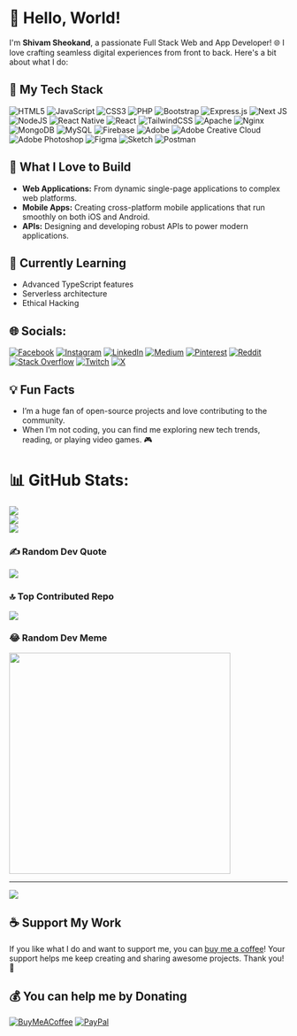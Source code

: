 # 👋 Hello, World!

I'm **Shivam Sheokand**, a passionate Full Stack Web and App Developer! 🌐 I love crafting seamless digital experiences from front to back. Here's a bit about what I do:

## 🚀 My Tech Stack

![HTML5](https://img.shields.io/badge/html5-%23E34F26.svg?style=for-the-badge&logo=html5&logoColor=white) ![JavaScript](https://img.shields.io/badge/javascript-%23323330.svg?style=for-the-badge&logo=javascript&logoColor=%23F7DF1E) ![CSS3](https://img.shields.io/badge/css3-%231572B6.svg?style=for-the-badge&logo=css3&logoColor=white) ![PHP](https://img.shields.io/badge/php-%23777BB4.svg?style=for-the-badge&logo=php&logoColor=white) ![Bootstrap](https://img.shields.io/badge/bootstrap-%238511FA.svg?style=for-the-badge&logo=bootstrap&logoColor=white) ![Express.js](https://img.shields.io/badge/express.js-%23404d59.svg?style=for-the-badge&logo=express&logoColor=%2361DAFB) ![Next JS](https://img.shields.io/badge/Next-black?style=for-the-badge&logo=next.js&logoColor=white) ![NodeJS](https://img.shields.io/badge/node.js-6DA55F?style=for-the-badge&logo=node.js&logoColor=white) ![React Native](https://img.shields.io/badge/react_native-%2320232a.svg?style=for-the-badge&logo=react&logoColor=%2361DAFB) ![React](https://img.shields.io/badge/react-%2320232a.svg?style=for-the-badge&logo=react&logoColor=%2361DAFB) ![TailwindCSS](https://img.shields.io/badge/tailwindcss-%2338B2AC.svg?style=for-the-badge&logo=tailwind-css&logoColor=white) ![Apache](https://img.shields.io/badge/apache-%23D42029.svg?style=for-the-badge&logo=apache&logoColor=white) ![Nginx](https://img.shields.io/badge/nginx-%23009639.svg?style=for-the-badge&logo=nginx&logoColor=white) ![MongoDB](https://img.shields.io/badge/MongoDB-%234ea94b.svg?style=for-the-badge&logo=mongodb&logoColor=white) ![MySQL](https://img.shields.io/badge/mysql-4479A1.svg?style=for-the-badge&logo=mysql&logoColor=white) ![Firebase](https://img.shields.io/badge/firebase-a08021?style=for-the-badge&logo=firebase&logoColor=ffcd34) ![Adobe](https://img.shields.io/badge/adobe-%23FF0000.svg?style=for-the-badge&logo=adobe&logoColor=white) ![Adobe Creative Cloud](https://img.shields.io/badge/Adobe%20Creative%20Cloud-DA1F26.svg?style=for-the-badge&logo=Adobe%20Creative%20Cloud&logoColor=white) ![Adobe Photoshop](https://img.shields.io/badge/adobe%20photoshop-%2331A8FF.svg?style=for-the-badge&logo=adobe%20photoshop&logoColor=white) ![Figma](https://img.shields.io/badge/figma-%23F24E1E.svg?style=for-the-badge&logo=figma&logoColor=white) ![Sketch](https://img.shields.io/badge/Sketch-FFB387?style=for-the-badge&logo=sketch&logoColor=black) ![Postman](https://img.shields.io/badge/Postman-FF6C37?style=for-the-badge&logo=postman&logoColor=white)

## 🎨 What I Love to Build

- **Web Applications:** From dynamic single-page applications to complex web platforms.
- **Mobile Apps:** Creating cross-platform mobile applications that run smoothly on both iOS and Android.
- **APIs:** Designing and developing robust APIs to power modern applications.

## 🌱 Currently Learning

- Advanced TypeScript features
- Serverless architecture
- Ethical Hacking 

## 🌐 Socials:

[![Facebook](https://img.shields.io/badge/Facebook-%231877F2.svg?logo=Facebook&logoColor=white)](https://facebook.com/profile.php?id=100085774592962&mibextid=LQQJ4d) [![Instagram](https://img.shields.io/badge/Instagram-%23E4405F.svg?logo=Instagram&logoColor=white)](https://instagram.com/developer.shivam_/?utm_source=ig_web_button_share_sheet&igsh=ZDNlZDc0MzIxNw%3D%3D) [![LinkedIn](https://img.shields.io/badge/LinkedIn-%230077B5.svg?logo=linkedin&logoColor=white)](https://linkedin.com/in/shivamsheokand) [![Medium](https://img.shields.io/badge/Medium-12100E?logo=medium&logoColor=white)](https://medium.com/@@shivamsheokand) [![Pinterest](https://img.shields.io/badge/Pinterest-%23E60023.svg?logo=Pinterest&logoColor=white)](https://pinterest.com/shivamsheokand32) [![Reddit](https://img.shields.io/badge/Reddit-%23FF4500.svg?logo=Reddit&logoColor=white)](https://reddit.com/user/sam--dev) [![Stack Overflow](https://img.shields.io/badge/-Stackoverflow-FE7A16?logo=stack-overflow&logoColor=white)](https://stackoverflow.com/users/22835276/shivam-sheokand) [![Twitch](https://img.shields.io/badge/Twitch-%239146FF.svg?logo=Twitch&logoColor=white)](https://twitch.tv/samsheokand) [![X](https://img.shields.io/badge/X-black.svg?logo=X&logoColor=white)](https://x.com/_ShivamSheokand)

## 💡 Fun Facts

- I’m a huge fan of open-source projects and love contributing to the community.
- When I’m not coding, you can find me exploring new tech trends, reading, or playing video games. 🎮

# 📊 GitHub Stats:

![](https://github-readme-stats.vercel.app/api?username=shivamsheokand&theme=blue_navy&hide_border=false&include_all_commits=true&count_private=true)<br/>
![](https://github-readme-streak-stats.herokuapp.com/?user=shivamsheokand&theme=blue_navy&hide_border=false)<br/>
![](https://github-readme-stats.vercel.app/api/top-langs/?username=shivamsheokand&theme=blue_navy&hide_border=false&include_all_commits=true&count_private=true&layout=compact)

### ✍️ Random Dev Quote

![](https://quotes-github-readme.vercel.app/api?type=horizontal&theme=radical)

### 🔝 Top Contributed Repo

![](https://github-contributor-stats.vercel.app/api?username=shivamsheokand&limit=5&theme=shadow_red&combine_all_yearly_contributions=true)

### 😂 Random Dev Meme

<img src='https://memer-new.vercel.app/' style="height: 400px;"/>

---

[![](https://visitcount.itsvg.in/api?id=shivamsheokand&icon=8&color=12)](https://visitcount.itsvg.in)

## ☕ Support My Work

If you like what I do and want to support me, you can [buy me a coffee](https://buymeacoffee.com/shivamsheokand)! Your support helps me keep creating and sharing awesome projects. Thank you! 🙏

## 💰 You can help me by Donating

[![BuyMeACoffee](https://img.shields.io/badge/Buy%20Me%20a%20Coffee-ffdd00?style=for-the-badge&logo=buy-me-a-coffee&logoColor=black)](https://buymeacoffee.com/shivamsheokand) [![PayPal](https://img.shields.io/badge/PayPal-00457C?style=for-the-badge&logo=paypal&logoColor=white)](https://paypal.me/developershivam)
